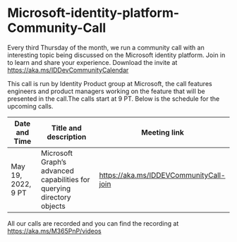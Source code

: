# Microsoft-identity-platform-Community-Call
Every third Thursday of the month, we run a community call with an interesting topic being discussed on the Microsoft identity platform. Join in to learn and share your experience.
Download the invite at https://aka.ms/IDDevCommunityCalendar

This call is run by Identity Product group at Microsoft, the call features engineers and product managers working on the feature that will be presented in the call.The calls start at 9 PT. Below is the schedule for the upcoming calls.

| **Date and Time**  | **Title and description** |**Meeting link** | 
| ------------- | ------------- |------------- |
| May 19, 2022, 9 PT  | Microsoft Graph’s advanced capabilities for querying directory objects|https://aka.ms/IDDEVCommunityCall-join | 

All our calls are recorded and you can find the recording at https://aka.ms/M365PnP/videos

